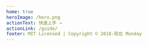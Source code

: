 ```yaml
---
home: true
heroImage: /hero.png
actionText: 快速上手 →
actionLink: /guide/
footer: MIT Licensed | Copyright © 2018-现在 Monday
---
```

